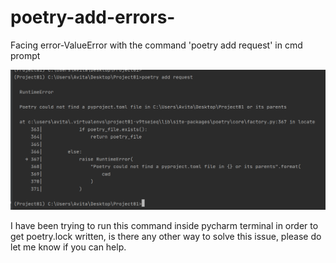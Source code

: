 # poetry-add-errors-
Facing error-ValueError with the command 'poetry add request' in cmd prompt

![Error screenshot](error.png)

I have been trying to run this command inside pycharm terminal in order to get poetry.lock written,
is there any other way to solve this issue, please do let me know if you can help.
